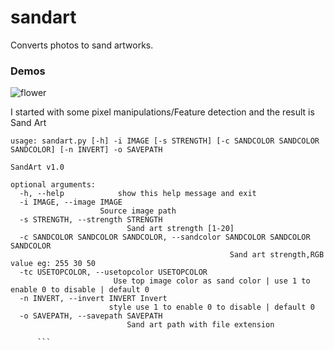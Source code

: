 # sandart
Converts photos to sand artworks.

### Demos 

![flower](https://raw.githubusercontent.com/rupeshs/sandart/master/samples/all.jpg)

I started with some pixel manipulations/Feature detection and the result is Sand Art

```
usage: sandart.py [-h] -i IMAGE [-s STRENGTH] [-c SANDCOLOR SANDCOLOR SANDCOLOR] [-n INVERT] -o SAVEPATH

SandArt v1.0

optional arguments:
  -h, --help            show this help message and exit
  -i IMAGE, --image IMAGE 
                    Source image path
  -s STRENGTH, --strength STRENGTH 
                          Sand art strength [1-20]
  -c SANDCOLOR SANDCOLOR SANDCOLOR, --sandcolor SANDCOLOR SANDCOLOR SANDCOLOR
                                                 Sand art strength,RGB value eg: 255 30 50
  -tc USETOPCOLOR, --usetopcolor USETOPCOLOR
                       Use top image color as sand color | use 1 to enable 0 to disable | default 0                                       
  -n INVERT, --invert INVERT Invert 
                      style use 1 to enable 0 to disable | default 0
  -o SAVEPATH, --savepath SAVEPATH 
                          Sand art path with file extension
      
      ```
      


